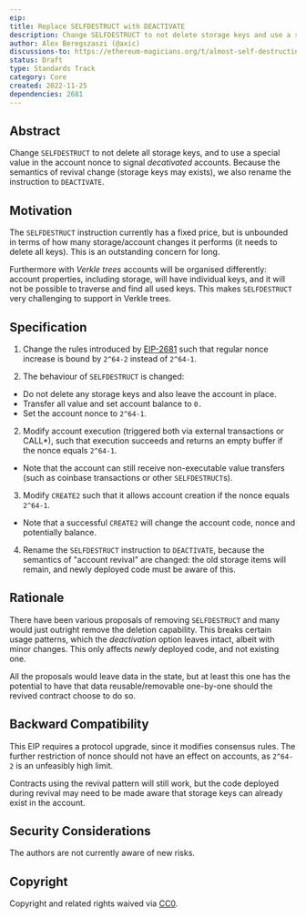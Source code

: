 ```yaml
---
eip: 
title: Replace SELFDESTRUCT with DEACTIVATE
description: Change SELFDESTRUCT to not delete storage keys and use a special value in the account nonce to signal deactivation
author: Alex Beregszaszi (@axic)
discussions-to: https://ethereum-magicians.org/t/almost-self-destructing-selfdestruct-deactivate/11886
status: Draft
type: Standards Track
category: Core
created: 2022-11-25
dependencies: 2681
---
```


## Abstract

Change `SELFDESTRUCT` to not delete all storage keys, and to use a special value in the account nonce to signal *decativated* accounts. Because the semantics of revival change (storage keys may exists), we also rename the instruction to `DEACTIVATE`.

## Motivation

The `SELFDESTRUCT` instruction currently has a fixed price, but is unbounded in terms of how many storage/account changes it performs (it needs to delete all keys). This is an outstanding concern for long.

Furthermore with *Verkle trees* accounts will be organised differently: account properties, including storage, will have individual keys, and it will not be possible to traverse and find all used keys. This makes `SELFDESTRUCT` very challenging to support in Verkle trees.

## Specification

1. Change the rules introduced by [EIP-2681](./eip-2681.md) such that regular nonce increase is bound by `2^64-2` instead of `2^64-1`.

2. The behaviour of `SELFDESTRUCT` is changed:
  - Do not delete any storage keys and also leave the account in place.
  - Transfer all value and set account balance to `0.`
  - Set the account nonce to `2^64-1`.

2. Modify account execution (triggered both via external transactions or CALL*), such that execution succeeds and returns an empty buffer if the nonce equals `2^64-1`.
  - Note that the account can still receive non-executable value transfers (such as coinbase transactions or other `SELFDESTRUCT`s).

3. Modify `CREATE2` such that it allows account creation if the nonce equals `2^64-1`.
  - Note that a successful `CREATE2` will change the account code, nonce and potentially balance.

4. Rename the `SELFDESTRUCT` instruction to `DEACTIVATE`, because the semantics of "account revival" are changed: the old storage items will remain, and newly deployed code must be aware of this.

## Rationale

There have been various proposals of removing `SELFDESTRUCT` and many would just outright remove the deletion capability. This breaks certain usage patterns, which the *deactivation* option leaves intact, albeit with minor changes. This only affects *newly* deployed code, and not existing one.

All the proposals would leave data in the state, but at least this one has the potential to have that data reusable/removable one-by-one should the revived contract choose to do so.

## Backward Compatibility

This EIP requires a protocol upgrade, since it modifies consensus rules. The further restriction of nonce should not have an effect on accounts, as `2^64-2` is an unfeasibly high limit.

Contracts using the revival pattern will still work, but the code deployed during revival may need to be made aware that storage keys can already exist in the account.

## Security Considerations

The authors are not currently aware of new risks.

## Copyright

Copyright and related rights waived via [CC0](../LICENSE.md).
